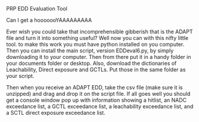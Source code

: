 PRP EDD Evaluation Tool

Can I get a hooooooYAAAAAAAAA

Ever wish you could take that incomprehensible gibberish that is the ADAPT file and turn it into something useful? Well now you can with this nifty little tool.
to make this work you must have python installed on you computer. Then you can install the main script, version EDDeval6.py, by simply downloading it to your computer. Then from there put it in a handy folder in your documents folder or desktop. Also, download the dictionaries of Leachability, Direct exposure and GCTLs. Put those in the same folder as your script. 

Then when you receive an ADAPT EDD, take the csv file (make sure it is unzipped) and drag and drop it on the script file. If all goes well you should get a console window pop up with information showing a hitlist, an NADC exceedance list, a GCTL exceedance list, a leachability exceedance list, and a SCTL direct exposure exceedance list.
 
